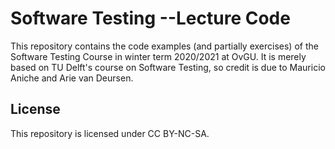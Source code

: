 # Software Testing --Lecture Code

This repository contains the code examples (and partially exercises) of the Software Testing 
Course in winter term 2020/2021 at OvGU.
It is merely based on TU Delft's course on Software Testing, so credit is due to Mauricio Aniche
and Arie van Deursen.

## License

This repository is licensed under CC BY-NC-SA.
